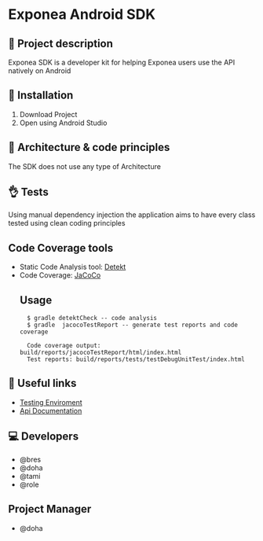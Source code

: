 # Exponea Android SDK

## 📖 Project description
Exponea SDK is a developer kit for helping Exponea users use the API natively on Android

## 🔧 Installation
1. Download Project
2. Open using Android Studio

## 🏯 Architecture & code principles
The SDK does not use any type of Architecture

## 👌 Tests
Using manual dependency injection the application aims to have every class tested using clean coding principles

## Code Coverage tools
- Static Code Analysis tool: [Detekt](https://github.com/arturbosch/detekt#rulesets)
- Code Coverage: [JaCoCo](https://github.com/jacoco/jacoco)
    ## Usage
        $ gradle detektCheck -- code analysis
        $ gradle  jacocoTestReport -- generate test reports and code coverage
        
        Code coverage output: build/reports/jacocoTestReport/html/index.html
        Test reports: build/reports/tests/testDebugUnitTest/index.html
        

## 🔗 Useful links
- [Testing Enviroment](https://app.exponea.com/login)
- [Api Documentation](https://developers.exponea.com/v2/reference)

## 💻 Developers
- @bres
- @doha
- @tami
- @role

## Project Manager
- @doha
